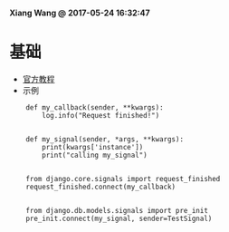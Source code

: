 #### Xiang Wang @ 2017-05-24 16:32:47

# 基础
* [官方教程](https://docs.djangoproject.com/en/1.11/ref/signals/#pre-save)
* 示例

```
    def my_callback(sender, **kwargs):
        log.info("Request finished!")


    def my_signal(sender, *args, **kwargs):
        print(kwargs['instance'])
        print("calling my_signal")


    from django.core.signals import request_finished
    request_finished.connect(my_callback)


    from django.db.models.signals import pre_init
    pre_init.connect(my_signal, sender=TestSignal)
```
